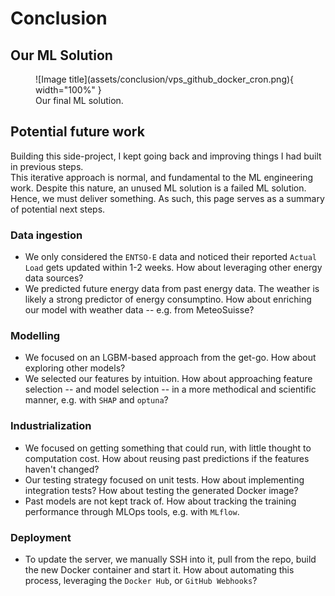 # Conclusion

## Our ML Solution

<figure markdown="span">
  ![Image title](assets/conclusion/vps_github_docker_cron.png){ width="100%" }
  <figcaption>Our final ML solution.</figcaption>
</figure>

## Potential future work

Building this side-project, I kept going back and improving things I had built in previous steps.<br>
This iterative approach is normal, and fundamental to the ML engineering work.
Despite this nature, an unused ML solution is a failed ML solution. <br>
Hence, we must deliver something. As such, this page serves as a summary of potential next steps.

### Data ingestion 

- We only considered the `ENTSO-E` data and noticed their reported `Actual Load` gets updated within 1-2 weeks. How about leveraging other energy data sources? 
- We predicted future energy data from past energy data. The weather is likely a strong predictor of energy consumptino. How about enriching our model with weather data -- e.g. from MeteoSuisse?

### Modelling

- We focused on an LGBM-based approach from the get-go. How about exploring other models?
- We selected our features by intuition. How about approaching feature selection -- and model selection -- in a more methodical and scientific manner, e.g. with `SHAP` and `optuna`?

### Industrialization

- We focused on getting something that could run, with little thought to computation cost. How about reusing past predictions if the features haven't changed?
- Our testing strategy focused on unit tests. How about implementing integration tests? How about testing the generated Docker image?
- Past models are not kept track of. How about tracking the training performance through MLOps tools, e.g. with `MLflow`.

### Deployment

- To update the server, we manually SSH into it, pull from the repo, build the new Docker container and start it. How about automating this process, leveraging the `Docker Hub`, or `GitHub Webhooks`?
